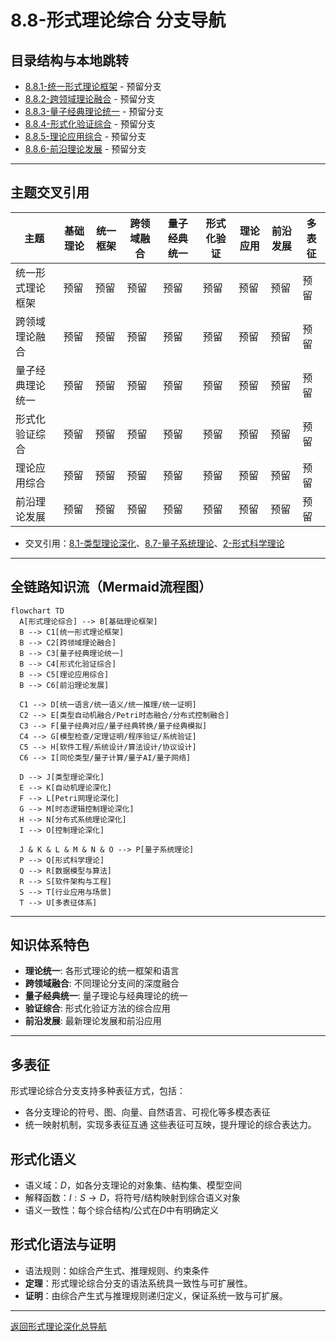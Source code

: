 # 8.8-形式理论综合 分支导航

## 目录结构与本地跳转

- [8.8.1-统一形式理论框架](8.8.1-统一形式理论框架.md) - 预留分支
- [8.8.2-跨领域理论融合](8.8.2-跨领域理论融合.md) - 预留分支
- [8.8.3-量子经典理论统一](8.8.3-量子经典理论统一.md) - 预留分支
- [8.8.4-形式化验证综合](8.8.4-形式化验证综合.md) - 预留分支
- [8.8.5-理论应用综合](8.8.5-理论应用综合.md) - 预留分支
- [8.8.6-前沿理论发展](8.8.6-前沿理论发展.md) - 预留分支

---

## 主题交叉引用

| 主题      | 基础理论 | 统一框架 | 跨领域融合 | 量子经典统一 | 形式化验证 | 理论应用 | 前沿发展 | 多表征 |
|-----------|----------|----------|------------|--------------|------------|----------|----------|--------|
| 统一形式理论框架| 预留     | 预留     | 预留       | 预留         | 预留       | 预留     | 预留     | 预留   |
| 跨领域理论融合| 预留     | 预留     | 预留       | 预留         | 预留       | 预留     | 预留     | 预留   |
| 量子经典理论统一| 预留     | 预留     | 预留       | 预留         | 预留       | 预留     | 预留     | 预留   |
| 形式化验证综合| 预留     | 预留     | 预留       | 预留         | 预留       | 预留     | 预留     | 预留   |
| 理论应用综合| 预留      | 预留     | 预留       | 预留         | 预留       | 预留     | 预留     | 预留   |
| 前沿理论发展| 预留      | 预留     | 预留       | 预留         | 预留       | 预留     | 预留     | 预留   |

- 交叉引用：[8.1-类型理论深化](../8.1-类型理论深化/README.md)、[8.7-量子系统理论](../8.7-量子系统理论/README.md)、[2-形式科学理论](../2-形式科学理论/README.md)

---

## 全链路知识流（Mermaid流程图）

```mermaid
flowchart TD
  A[形式理论综合] --> B[基础理论框架]
  B --> C1[统一形式理论框架]
  B --> C2[跨领域理论融合]
  B --> C3[量子经典理论统一]
  B --> C4[形式化验证综合]
  B --> C5[理论应用综合]
  B --> C6[前沿理论发展]
  
  C1 --> D[统一语言/统一语义/统一推理/统一证明]
  C2 --> E[类型自动机融合/Petri时态融合/分布式控制融合]
  C3 --> F[量子经典对应/量子经典转换/量子经典模拟]
  C4 --> G[模型检查/定理证明/程序验证/系统验证]
  C5 --> H[软件工程/系统设计/算法设计/协议设计]
  C6 --> I[同伦类型/量子计算/量子AI/量子网络]
  
  D --> J[类型理论深化]
  E --> K[自动机理论深化]
  F --> L[Petri网理论深化]
  G --> M[时态逻辑控制理论深化]
  H --> N[分布式系统理论深化]
  I --> O[控制理论深化]
  
  J & K & L & M & N & O --> P[量子系统理论]
  P --> Q[形式科学理论]
  Q --> R[数据模型与算法]
  R --> S[软件架构与工程]
  S --> T[行业应用与场景]
  T --> U[多表征体系]
```

---

## 知识体系特色

- **理论统一**: 各形式理论的统一框架和语言
- **跨领域融合**: 不同理论分支间的深度融合
- **量子经典统一**: 量子理论与经典理论的统一
- **验证综合**: 形式化验证方法的综合应用
- **前沿发展**: 最新理论发展和前沿应用

---

## 多表征

形式理论综合分支支持多种表征方式，包括：

- 各分支理论的符号、图、向量、自然语言、可视化等多模态表征
- 统一映射机制，实现多表征互通
这些表征可互映，提升理论的综合表达力。

## 形式化语义

- 语义域：$D$，如各分支理论的对象集、结构集、模型空间
- 解释函数：$I: S \to D$，将符号/结构映射到综合语义对象
- 语义一致性：每个综合结构/公式在$D$中有明确定义

## 形式化语法与证明

- 语法规则：如综合产生式、推理规则、约束条件
- **定理**：形式理论综合分支的语法系统具一致性与可扩展性。
- **证明**：由综合产生式与推理规则递归定义，保证系统一致与可扩展。

---

[返回形式理论深化总导航](../README.md)
